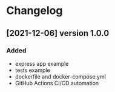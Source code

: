 # Changelog

## [2021-12-06] version 1.0.0

### Added

- express app example
- tests example
- dockerfile and docker-compose.yml
- GitHub Actions CI/CD automation
